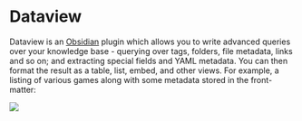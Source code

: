 # Dataview

Dataview is an [Obsidian](https://obsidian.md) plugin which allows you to write advanced queries over your knowledge base - querying over tags, folders, file metadata, links and so on; and extracting special fields and YAML metadata.
You can then format the result as a table, list, embed, and other views. For example, a listing of various games along with some metadata stored in the front-matter:

![](images/game.png)